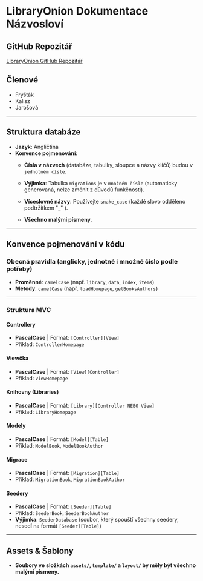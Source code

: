 # LibraryOnion Dokumentace Názvosloví

##  GitHub Repozitář
[LibraryOnion GitHub Repozitář](https://github.com/KaliszSatInfo/LibraryOnion)

## Členové
- Fryšták
- Kalisz
- Jarošová

---

##  Struktura databáze
- **Jazyk**: Angličtina
- **Konvence pojmenování**:
    - **Čísla v názvech** (databáze, tabulky, sloupce a názvy klíčů) budou v `jednotném čísle`.
  
    - **Výjimka**: Tabulka `migrations` je v `množném čísle` (automaticky generovaná, nelze změnit z důvodů funkčnosti).
    - **Víceslovné názvy**: Používejte `snake_case` (každé slovo odděleno podtržítkem "_" ).
    - **Všechno malými písmeny**.

---

##  Konvence pojmenování v kódu
### **Obecná pravidla (anglicky, jednotné i množné číslo podle potřeby)**
- **Proměnné**: `camelCase` (např. `library`, `data`, `index`, `items`)
- **Metody**: `camelCase` (např. `loadHomepage`, `getBooksAuthors`)
---
### **Struktura MVC**
#### **Controllery**
- **PascalCase** | Formát: `[Controller][View]`
- Příklad: `ControllerHomepage`

#### **Viewčka**
- **PascalCase** | Formát: `[View][Controller]`
- Příklad: `ViewHomepage`

#### **Knihovny (Libraries)**
- **PascalCase** | Formát: `[Library][Controller NEBO View]`
- Příklad: `LibraryHomepage`

#### **Modely**
- **PascalCase** | Formát: `[Model][Table]`
- Příklad: `ModelBook`, `ModelBookAuthor`

#### **Migrace**
- **PascalCase** | Formát: `[Migration][Table]`
- Příklad: `MigrationBook`, `MigrationBookAuthor`

#### **Seedery**
- **PascalCase** | Formát: `[Seeder][Table]`
- Příklad: `SeederBook`, `SeederBookAuthor`
- **Výjimka**: `SeederDatabase` (soubor, který spouští všechny seedery, nesedí na formát `[Seeder][Table]`)

---

##  Assets & Šablony
- **Soubory ve složkách `assets/`, `template/` a `layout/` by měly být všechno malými písmeny.**

